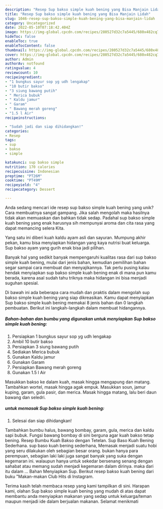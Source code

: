 ```yaml
---
description: "Resep Sup bakso simple kuah bening yang Bisa Manjain Lidah"
title: "Resep Sup bakso simple kuah bening yang Bisa Manjain Lidah"
slug: 1046-resep-sup-bakso-simple-kuah-bening-yang-bisa-manjain-lidah
category: Uncategorized
date: 2022-05-10T07:18:42.404Z
image: https://img-global.cpcdn.com/recipes/280527d32c7a5445/680x482cq70/sup-bakso-simple-kuah-bening-foto-resep-utama.jpg
hideToc: false
enableToc: true
enableTocContent: false
thumbnail: https://img-global.cpcdn.com/recipes/280527d32c7a5445/680x482cq70/sup-bakso-simple-kuah-bening-foto-resep-utama.jpg
cover: https://img-global.cpcdn.com/recipes/280527d32c7a5445/680x482cq70/sup-bakso-simple-kuah-bening-foto-resep-utama.jpg
author: Admin
authorAv: notfound
ratingvalue: 4
reviewcount: 10
recipeingredient:
- "1 bungkus sayur sop yg udh lengakap"
- "10 butir bakso"
- "3 siung bawang putih"
- " Merica bubuk"
- " Kaldu jamur"
- " Garam"
- " Bawang merah goreng"
- "1.5 l Air"
recipeinstructions:

- "Sudah jadi dan siap dihidangkan!"
categories:
- Resep
tags:
- sup
- bakso
- simple

katakunci: sup bakso simple 
nutrition: 170 calories
recipecuisine: Indonesian
preptime: "PT26M"
cooktime: "PT49M"
recipeyield: "4"
recipecategory: Dessert

---
```





Anda sedang mencari ide resep sup bakso simple kuah bening yang unik? Cara membuatnya sangat gampang. Jika salah mengolah maka hasilnya tidak akan memuaskan dan bahkan tidak sedap. Padahal sup bakso simple kuah bening yang enak harusnya sih mempunyai aroma dan cita rasa yang dapat memancing selera Kita.





Yang satu ini diberi kuah kaldu ayam asli dan sayuran. Mumpung akhir pekan, kamu bisa menyiapkan hidangan yang kaya nutrisi buat keluarga. Sup bakso ayam yang gurih enak bisa jadi pilihan.

Banyak hal yang sedikit banyak mempengaruhi kualitas rasa dari sup bakso simple kuah bening, mulai dari jenis bahan, kemudian pemilihan bahan segar sampai cara membuat dan menyajikannya. Tak perlu pusing kalau hendak menyiapkan sup bakso simple kuah bening enak di mana pun kamu berada, karena asal sudah tahu triknya maka hidangan ini bisa menjadi suguhan spesial.






Di bawah ini ada beberapa cara mudah dan praktis dalam mengolah sup bakso simple kuah bening yang siap dikreasikan. Kamu dapat menyiapkan Sup bakso simple kuah bening memakai 8 jenis bahan dan 0 langkah pembuatan. Berikut ini langkah-langkah dalam membuat hidangannya.

<!--inarticleads1-->

##### Bahan-bahan dan bumbu yang digunakan untuk menyiapkan Sup bakso simple kuah bening:

1. Persiapkan 1 bungkus sayur sop yg udh lengakap
1. Ambil 10 butir bakso
1. Persiapkan 3 siung bawang putih
1. Sediakan  Merica bubuk
1. Gunakan  Kaldu jamur
1. Gunakan  Garam
1. Persiapkan  Bawang merah goreng
1. Gunakan 1.5 l Air


Masukkan bakso ke dalam kuah, masak hingga mengapung dan matang. Tambahkan wortel, masak hingga agak empuk. Masukkan soun, jamur kuping, garam, gula pasir, dan merica. Masak hingga matang, lalu beri daun bawang dan seledri. 

<!--inarticleads2-->

#####  untuk memasak Sup bakso simple kuah bening:


1. Selesai dan siap dihidangkan!

Tambahkan bumbu halus, bawang bombay, garam, gula, merica dan kaldu sapi bubuk. Fungsi bawang bombay di sini berguna agar kuah bakso tetap bening. Resep Bumbu Kuah Bakso dengan Tetelan. Sup Baso Kuah Bening Sederhana. sup baso kuah bening sederhana, Memasak menjadi suatu hobi yang seru dilakukan oleh sebagian besar orang. bukan hanya para perempuan, sebagian laki laki juga sangat banyak yang suka dengan kegemaran ini. walaupun hanya untuk sekedar bersenang senang dengan sahabat atau memang sudah menjadi kegemaran dalam dirinya. maka dari itu dalam … Bahan Menyiapkan Sup. Berikut resep bakso kuah bening dari buku &#34;Makan-makan Club Hits di Instagram. 

Terima kasih telah membaca resep yang kami tampilkan di sini. Harapan kami, olahan Sup bakso simple kuah bening yang mudah di atas dapat membantu anda menyiapkan makanan yang sedap untuk keluarga/teman maupun menjadi ide dalam berjualan makanan. Selamat menikmati
